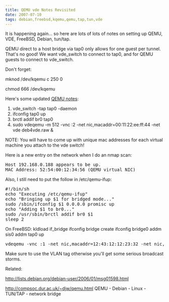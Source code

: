 ```yaml
---
title: QEMU vde Notes Revisited
date: 2007-07-10
tags: debian,freebsd,kqemu,qemu,tap,tun,vde
---
```

It is happening again... so here are lots of lots of notes on setting up QEMU, VDE, FreeBSD, Debian, tun/tap.

QEMU direct to a host bridge via tap0 only allows for one guest per tunnel. That's no good! We want vde_switch to connect to tap0, and for QEMU guests to connect to vde_switch.

Don't forget:

mknod /dev/kqemu c 250 0

chmod 666 /dev/kqemu

Here's some updated <a href="http://www.docunext.com/blog/2007/07/qemu-notes.html">QEMU notes</a>:<ol><li>vde_switch -tap tap0 -daemon</li><li>ifconfig tap0 up</li><li>brctl addif br0 tap0</li><li>sudo vdeqemu -m 512 -vnc :2 -net nic,macaddr=00:11:22:ee:ff:44 -net vde deb4vde.raw &</li></ol>

NOTE: You will have to come up with unique mac addresses for each virtual machine you attach to the vde switch!

Here is a new entry on the network when I do an nmap scan:

<pre>Host 192.168.0.188 appears to be up.
MAC Address: 52:54:00:12:34:56 (QEMU virtual NIC)</pre>

Also, I still need to put the follow in /etc/qemu-ifup:

<pre>#!/bin/sh
echo "Executing /etc/qemu-ifup"
echo "Bringing up $1 for bridged mode..."
sudo /sbin/ifconfig $1 0.0.0.0 promisc up
echo "Adding $1 to br0..."
sudo /usr/sbin/brctl addif br0 $1
sleep 2</pre>

On FreeBSD:
kldload if_bridge
ifconfig bridge create
ifconfig bridge0 addm sis0 addm tap0 up

<pre>vdeqemu -vnc :1 -net nic,macaddr=12:43:12:12:23:32 -net nic,vlan=3 \ -net vde /usr/jail/root/m0n0jab/work/image.bin</pre>

Make sure to use the VLAN tag otherwise you'll get some serious broadcast storms.

Related:

<a href="http://lists.debian.org/debian-user/2006/01/msg01598.html">http://lists.debian.org/debian-user/2006/01/msg01598.html</a>

<a href="http://compsoc.dur.ac.uk/~djw/qemu.html">http://compsoc.dur.ac.uk/~djw/qemu.html QEMU - Debian - Linux - TUN/TAP - network bridge</a>

